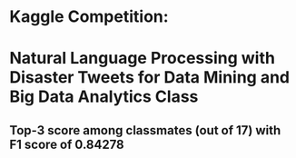 # Kaggle Competition: 
# Natural Language Processing with Disaster Tweets for Data Mining and Big Data Analytics Class
## Top-3 score among classmates (out of 17) with F1 score of 0.84278
